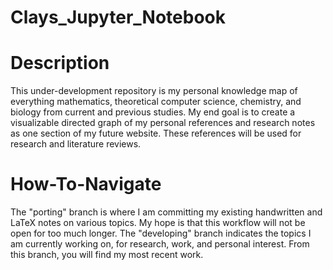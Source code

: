 # Clays_Jupyter_Notebook

# Description
This under-development repository is my personal knowledge map of everything mathematics, theoretical computer science, chemistry, and biology from current and previous studies. My end goal is to create a visualizable directed graph of my personal references and research notes as one section of my future website. These references will be used for research and literature reviews. 

# How-To-Navigate
The "porting" branch is where I am committing my existing handwritten and LaTeX notes on various topics. My hope is that this workflow will not be open for too much longer. The "developing" branch indicates the topics I am currently working on, for research, work, and personal interest. From this branch, you will find my most recent work. 
